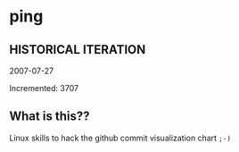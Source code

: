 # ping

## HISTORICAL ITERATION
2007-07-27

Incremented: 3707

## What is this?? 
Linux skills to hack the github commit visualization chart `;-)`
